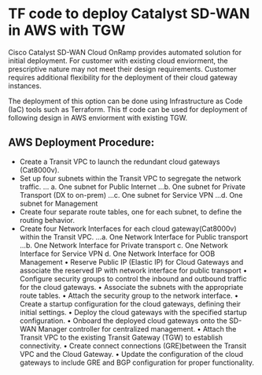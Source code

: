 # TF code to deploy Catalyst SD-WAN in AWS with TGW

Cisco Catalyst SD-WAN Cloud OnRamp provides automated solution for initial deployment. For customer with existing cloud enviorment, the prescriptive nature may not meet their design requirements. Customer requires additional flexibility for the deployment of their cloud gateway instances.

The deployment of this option can be done using Infrastructure as Code (IaC) tools such as Terraform.  This tf code can be used for deployment of following design in AWS enviorment with existing TGW. 

 ## AWS Deployment Procedure:
  
-	Create a Transit VPC to launch the redundant cloud gateways (Cat8000v).
-	Set up four subnets within the Transit VPC to segregate the network traffic.
  ... a.	One subnet for Public Internet
  ...b.	One subnet for Private Transport (DX to on-prem)
  ...c.	One subnet for Service VPN
  ...d.	One subnet for Management 
-	Create four separate route tables, one for each subnet, to define the routing behavior.
- Create four Network Interfaces for each cloud gateway(Cat8000v) within the Transit VPC.
...a.	One Network Interface for Public transport 
...b.	One Network Interface for Private transport 
c.	One Network Interface for Service VPN 
d.	One Network Interface for OOB Management
•	Reserve Public IP (Elastic IP) for Cloud Gateways and associate the reserved IP with network interface for public transport
•	Configure security groups to control the inbound and outbound traffic for the cloud gateways.
•	Associate the subnets with the appropriate route tables.
•	Attach the security group to the network interface.
•	Create a startup configuration for the cloud gateways, defining their initial settings.
•	Deploy the cloud gateways with the specified startup configuration.
•	Onboard the deployed cloud gateways onto the SD-WAN Manager controller for centralized management.
•	Attach the Transit VPC to the existing Transit Gateway (TGW) to establish connectivity.
•	Create connect connections (GRE)between the Transit VPC and the Cloud Gateway.
•	Update the configuration of the cloud gateways to include GRE and BGP configuration for proper functionality.
